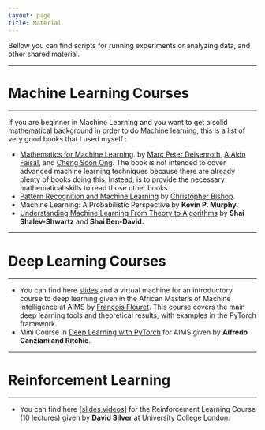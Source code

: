 ```yaml
---
layout: page
title: Material
---
```


Bellow you can find scripts for running experiments or analyzing data, and other shared material.

---
# Machine Learning Courses
---

If you are beginner in Machine Learning and you want to get a solid mathematical background in order to do Machine learning, this is a list of very good books that I used myself : 
* [Mathematics for Machine Learning](https://mml-book.com). by [Marc Peter Deisenroth](https://twitter.com/mpd37), [A Aldo Faisal](https://twitter.com/analogaldo), and [Cheng Soon Ong](https://twitter.com/ChengSoonOng).
The book is not intended to cover advanced machine learning techniques because there are already plenty of books doing this. Instead, is to provide the necessary mathematical skills to read those other books.
* [Pattern Recognition and Machine Learning](https://www.microsoft.com/en-us/research/people/cmbishop/#!prml-book) by [Christopher Bishop](https://twitter.com/ChrisBishopMSFT).
* Machine Learning: A Probabilistic Perspective by **Kevin P. Murphy.**
* [Understanding Machine Learning From Theory to Algorithms](https://www.google.com/url?sa=t&rct=j&q=&esrc=s&source=web&cd=1&ved=2ahUKEwio5s3M86zfAhXqxoUKHXm7A_oQFjAAegQIAxAC&url=https%3A%2F%2Fwww.cs.huji.ac.il%2F~shais%2FUnderstandingMachineLearning%2Funderstanding-machine-learning-theory-algorithms.pdf&usg=AOvVaw3w_XtL2On_1VFSyDmcU0Qn) by **Shai Shalev-Shwartz** and **Shai Ben-David.**


---
# Deep Learning Courses
---

* You can find here [slides](https://fleuret.org/ammi-2018/) and a virtual machine for an introductory course to deep learning given in the African Master’s of Machine Intelligence at AIMS by [François Fleuret](https://www.idiap.ch/~fleuret/). This course covers the main deep learning tools and theoretical results, with examples in the PyTorch framework.
* Mini Course in [Deep Learning with PyTorch](https://github.com/Atcold/pytorch-Deep-Learning-Minicourse) for AIMS given by **Alfredo Canziani and Ritchie**.


---
# Reinforcement Learning
---

* You can find here [[slides](http://www0.cs.ucl.ac.uk/staff/d.silver/web/Teaching.html),[videos](https://www.youtube.com/watch?v=2pWv7GOvuf0)] for the Reinforcement Learning Course (10 lectures) given by **David Silver** at University College London.
